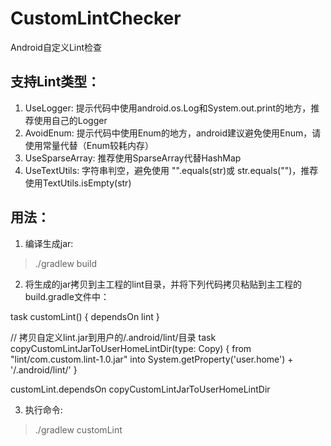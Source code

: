 # CustomLintChecker
Android自定义Lint检查

## 支持Lint类型：
1. UseLogger: 提示代码中使用android.os.Log和System.out.print的地方，推荐使用自己的Logger
2. AvoidEnum: 提示代码中使用Enum的地方，android建议避免使用Enum，请使用常量代替（Enum较耗内存）
3. UseSparseArray: 推荐使用SparseArray代替HashMap
4. UseTextUtils: 字符串判空，避免使用 "".equals(str)或 str.equals("")，推荐使用TextUtils.isEmpty(str)


## 用法：
1. 编译生成jar:

> ./gradlew build

2. 将生成的jar拷贝到主工程的lint目录，并将下列代码拷贝粘贴到主工程的build.gradle文件中：

task customLint() {
    dependsOn lint
}

// 拷贝自定义lint.jar到用户的/.android/lint/目录
task copyCustomLintJarToUserHomeLintDir(type: Copy) {
    from "lint/com.custom.lint-1.0.jar"
    into System.getProperty('user.home') + '/.android/lint/'
}

customLint.dependsOn copyCustomLintJarToUserHomeLintDir

3. 执行命令:

> ./gradlew customLint



